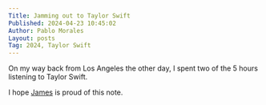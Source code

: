 ```yaml
---
Title: Jamming out to Taylor Swift
Published: 2024-04-23 10:45:02
Author: Pablo Morales
Layout: posts
Tag: 2024, Taylor Swift
---
```

On my way back from Los Angeles the other day, I spent two of the 5 hours listening to Taylor Swift.



I hope [James](https://jamesg.blog/) is proud of this note.
